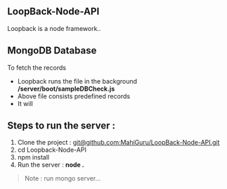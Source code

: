 ## LoopBack-Node-API
Loopback is a node framework..

## MongoDB Database 
To fetch the records 
- Loopback runs the file in the background **/server/boot/sampleDBCheck.js**
- Above file consists predefined records
- It will 


## Steps to run the server : 
1. Clone the project :  [git@github.com:MahiGuru/LoopBack-Node-API.git](https://github.com/MahiGuru/LoopBack-Node-API "Loopback Node API")
2. cd Loopback-Node-API
3. npm install
4. Run the server : **node .**

> Note : run mongo server...









